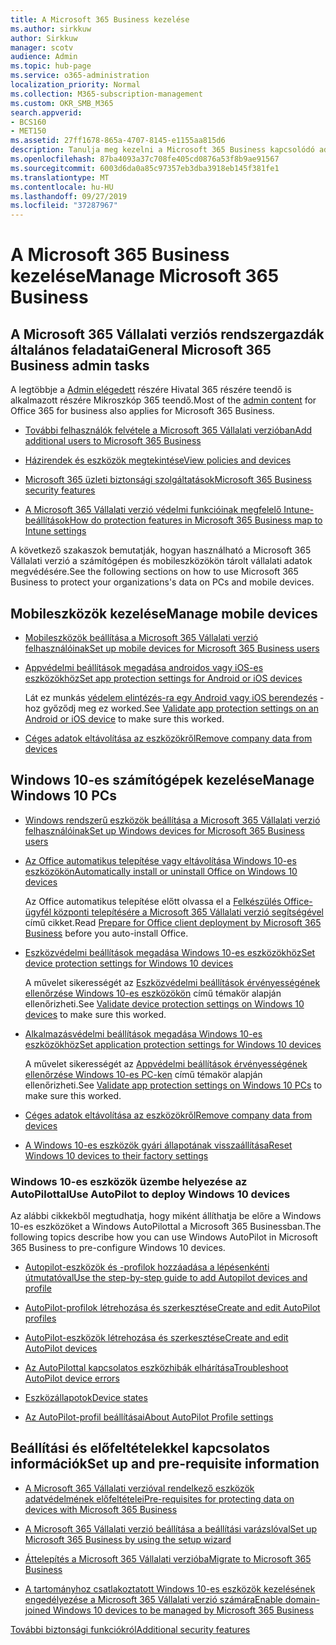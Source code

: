```yaml
---
title: A Microsoft 365 Business kezelése
ms.author: sirkkuw
author: Sirkkuw
manager: scotv
audience: Admin
ms.topic: hub-page
ms.service: o365-administration
localization_priority: Normal
ms.collection: M365-subscription-management
ms.custom: OKR_SMB_M365
search.appverid:
- BCS160
- MET150
ms.assetid: 27ff1678-865a-4707-8145-e1155aa815d6
description: Tanulja meg kezelni a Microsoft 365 Business kapcsolódó adminisztrációs feladatok, a mobil eszközök, a Windows 10PCs, és sok ilyen feladatokat.
ms.openlocfilehash: 87ba4093a37c708fe405cd0876a53f8b9ae91567
ms.sourcegitcommit: 6003d6da0a85c97357eb3dba3918eb145f381fe1
ms.translationtype: MT
ms.contentlocale: hu-HU
ms.lasthandoff: 09/27/2019
ms.locfileid: "37287967"
---
```

# <a name="manage-microsoft-365-business"></a><span data-ttu-id="f1e98-103">A Microsoft 365 Business kezelése</span><span class="sxs-lookup"><span data-stu-id="f1e98-103">Manage Microsoft 365 Business</span></span>

## <a name="general-microsoft-365-business-admin-tasks"></a><span data-ttu-id="f1e98-104">A Microsoft 365 Vállalati verziós rendszergazdák általános feladatai</span><span class="sxs-lookup"><span data-stu-id="f1e98-104">General Microsoft 365 Business admin tasks</span></span>

<span data-ttu-id="f1e98-105">A legtöbbje a [Admin elégedett](/Office365/Admin/admin-home.md) részére Hivatal 365 részére teendő is alkalmazott részére Mikroszkóp 365 teendő.</span><span class="sxs-lookup"><span data-stu-id="f1e98-105">Most of the [admin content](/Office365/Admin/admin-home.md) for Office 365 for business also applies for Microsoft 365 Business.</span></span>

- [<span data-ttu-id="f1e98-106">További felhasználók felvétele a Microsoft 365 Vállalati verzióban</span><span class="sxs-lookup"><span data-stu-id="f1e98-106">Add additional users to Microsoft 365 Business</span></span>](add-users-m365b.md)
    
- [<span data-ttu-id="f1e98-107">Házirendek és eszközök megtekintése</span><span class="sxs-lookup"><span data-stu-id="f1e98-107">View policies and devices</span></span>](view-policies-and-devices.md)
    
- [<span data-ttu-id="f1e98-108">Microsoft 365 üzleti biztonsági szolgáltatások</span><span class="sxs-lookup"><span data-stu-id="f1e98-108">Microsoft 365 Business security features</span></span>](security-features.md)
    
- [<span data-ttu-id="f1e98-109">A Microsoft 365 Vállalati verzió védelmi funkcióinak megfelelő Intune-beállítások</span><span class="sxs-lookup"><span data-stu-id="f1e98-109">How do protection features in Microsoft 365 Business map to Intune settings</span></span>](map-protection-features-to-intune-settings.md)
    
<span data-ttu-id="f1e98-110">A következő szakaszok bemutatják, hogyan használható a Microsoft 365 Vállalati verzió a számítógépen és mobileszközökön tárolt vállalati adatok megvédésére.</span><span class="sxs-lookup"><span data-stu-id="f1e98-110">See the following sections on how to use Microsoft 365 Business to protect your organizations's data on PCs and mobile devices.</span></span>
  
## <a name="manage-mobile-devices"></a><span data-ttu-id="f1e98-111">Mobileszközök kezelése</span><span class="sxs-lookup"><span data-stu-id="f1e98-111">Manage mobile devices</span></span>

- [<span data-ttu-id="f1e98-112">Mobileszközök beállítása a Microsoft 365 Vállalati verzió felhasználóinak</span><span class="sxs-lookup"><span data-stu-id="f1e98-112">Set up mobile devices for Microsoft 365 Business users</span></span>](set-up-mobile-devices.md)
    
- [<span data-ttu-id="f1e98-113">Appvédelmi beállítások megadása androidos vagy iOS-es eszközökhöz</span><span class="sxs-lookup"><span data-stu-id="f1e98-113">Set app protection settings for Android or iOS devices</span></span>](app-protection-settings-for-android-and-ios.md)
    
    <span data-ttu-id="f1e98-114">Lát ez munkás [védelem elintézés-ra egy Android vagy iOS berendezés](validate-settings-on-android-or-ios.md) -hoz győződj meg ez worked.</span><span class="sxs-lookup"><span data-stu-id="f1e98-114">See [Validate app protection settings on an Android or iOS device](validate-settings-on-android-or-ios.md) to make sure this worked.</span></span> 
    
- [<span data-ttu-id="f1e98-115">Céges adatok eltávolítása az eszközökről</span><span class="sxs-lookup"><span data-stu-id="f1e98-115">Remove company data from devices</span></span>](remove-company-data.md)
    
## <a name="manage-windows-10-pcs"></a><span data-ttu-id="f1e98-116">Windows 10-es számítógépek kezelése</span><span class="sxs-lookup"><span data-stu-id="f1e98-116">Manage Windows 10 PCs</span></span>

- [<span data-ttu-id="f1e98-117">Windows rendszerű eszközök beállítása a Microsoft 365 Vállalati verzió felhasználóinak</span><span class="sxs-lookup"><span data-stu-id="f1e98-117">Set up Windows devices for Microsoft 365 Business users</span></span>](set-up-windows-devices.md)
    
- [<span data-ttu-id="f1e98-118">Az Office automatikus telepítése vagy eltávolítása Windows 10-es eszközökön</span><span class="sxs-lookup"><span data-stu-id="f1e98-118">Automatically install or uninstall Office on Windows 10 devices</span></span>](auto-install-or-uninstall-office.md)
    
    <span data-ttu-id="f1e98-119">Az Office automatikus telepítése előtt olvassa el a [Felkészülés Office-ügyfél központi telepítésére a Microsoft 365 Vállalati verzió segítségével](prepare-for-office-client-deployment.md) című cikket.</span><span class="sxs-lookup"><span data-stu-id="f1e98-119">Read [Prepare for Office client deployment by Microsoft 365 Business](prepare-for-office-client-deployment.md) before you auto-install Office.</span></span> 
    
- [<span data-ttu-id="f1e98-120">Eszközvédelmi beállítások megadása Windows 10-es eszközökhöz</span><span class="sxs-lookup"><span data-stu-id="f1e98-120">Set device protection settings for Windows 10 devices</span></span>](protection-settings-for-windows-10-pcs.md)
    
    <span data-ttu-id="f1e98-121">A művelet sikerességét az [Eszközvédelmi beállítások érvényességének ellenőrzése Windows 10-es eszközökön](validate-settings-on-windows-10-pcs.md) című témakör alapján ellenőrizheti.</span><span class="sxs-lookup"><span data-stu-id="f1e98-121">See [Validate device protection settings on Windows 10 devices](validate-settings-on-windows-10-pcs.md) to make sure this worked.</span></span> 
    
- [<span data-ttu-id="f1e98-122">Alkalmazásvédelmi beállítások megadása Windows 10-es eszközökhöz</span><span class="sxs-lookup"><span data-stu-id="f1e98-122">Set application protection settings for Windows 10 devices</span></span>](protection-settings-for-windows-10-devices.md)
    
    <span data-ttu-id="f1e98-123">A művelet sikerességét az [Appvédelmi beállítások érvényességének ellenőrzése Windows 10-es PC-ken](validate-protection-settings-on-windows-10-pcs.md) című témakör alapján ellenőrizheti.</span><span class="sxs-lookup"><span data-stu-id="f1e98-123">See [Validate app protection settings on Windows 10 PCs](validate-protection-settings-on-windows-10-pcs.md) to make sure this worked.</span></span> 
    
- [<span data-ttu-id="f1e98-124">Céges adatok eltávolítása az eszközökről</span><span class="sxs-lookup"><span data-stu-id="f1e98-124">Remove company data from devices</span></span>](remove-company-data.md)
    
- [<span data-ttu-id="f1e98-125">A Windows 10-es eszközök gyári állapotának visszaállítása</span><span class="sxs-lookup"><span data-stu-id="f1e98-125">Reset Windows 10 devices to their factory settings</span></span>](reset-devices-to-factory-settings.md)
    
### <a name="use-autopilot-to-deploy-windows-10-devices"></a><span data-ttu-id="f1e98-126">Windows 10-es eszközök üzembe helyezése az AutoPilottal</span><span class="sxs-lookup"><span data-stu-id="f1e98-126">Use AutoPilot to deploy Windows 10 devices</span></span>

<span data-ttu-id="f1e98-127">Az alábbi cikkekből megtudhatja, hogy miként állíthatja be előre a Windows 10-es eszközöket a Windows AutoPilottal a Microsoft 365 Businessban.</span><span class="sxs-lookup"><span data-stu-id="f1e98-127">The following topics describe how you can use Windows AutoPilot in Microsoft 365 Business to pre-configure Windows 10 devices.</span></span>
  
- [<span data-ttu-id="f1e98-128">Autopilot-eszközök és -profilok hozzáadása a lépésenkénti útmutatóval</span><span class="sxs-lookup"><span data-stu-id="f1e98-128">Use the step-by-step guide to add Autopilot devices and profile</span></span>](add-autopilot-devices-and-profile.md)
    
- [<span data-ttu-id="f1e98-129">AutoPilot-profilok létrehozása és szerkesztése</span><span class="sxs-lookup"><span data-stu-id="f1e98-129">Create and edit AutoPilot profiles</span></span>](create-and-edit-autopilot-profiles.md)
    
- [<span data-ttu-id="f1e98-130">AutoPilot-eszközök létrehozása és szerkesztése</span><span class="sxs-lookup"><span data-stu-id="f1e98-130">Create and edit AutoPilot devices</span></span>](create-and-edit-autopilot-devices.md)
    
- [<span data-ttu-id="f1e98-131">Az AutoPilottal kapcsolatos eszközhibák elhárítása</span><span class="sxs-lookup"><span data-stu-id="f1e98-131">Troubleshoot AutoPilot device errors</span></span>](troubleshoot-autopilot-errors.md)
    
- [<span data-ttu-id="f1e98-132">Eszközállapotok</span><span class="sxs-lookup"><span data-stu-id="f1e98-132">Device states</span></span>](device-states.md)
    
- [<span data-ttu-id="f1e98-133">Az AutoPilot-profil beállításai</span><span class="sxs-lookup"><span data-stu-id="f1e98-133">About AutoPilot Profile settings</span></span>](autopilot-profile-settings.md)
    
## <a name="set-up-and-pre-requisite-information"></a><span data-ttu-id="f1e98-134">Beállítási és előfeltételekkel kapcsolatos információk</span><span class="sxs-lookup"><span data-stu-id="f1e98-134">Set up and pre-requisite information</span></span>

- [<span data-ttu-id="f1e98-135">A Microsoft 365 Vállalati verzióval rendelkező eszközök adatvédelmének előfeltételei</span><span class="sxs-lookup"><span data-stu-id="f1e98-135">Pre-requisites for protecting data on devices with Microsoft 365 Business</span></span>](pre-requisites-for-data-protection.md)
    
- [<span data-ttu-id="f1e98-136">A Microsoft 365 Vállalati verzió beállítása a beállítási varázslóval</span><span class="sxs-lookup"><span data-stu-id="f1e98-136">Set up Microsoft 365 Business by using the setup wizard</span></span>](set-up.md)
    
- [<span data-ttu-id="f1e98-137">Áttelepítés a Microsoft 365 Vállalati verzióba</span><span class="sxs-lookup"><span data-stu-id="f1e98-137">Migrate to Microsoft 365 Business</span></span>](migrate-to-microsoft-365-business.md)
    
- [<span data-ttu-id="f1e98-138">A tartományhoz csatlakoztatott Windows 10-es eszközök kezelésének engedélyezése a Microsoft 365 Vállalati verzió számára</span><span class="sxs-lookup"><span data-stu-id="f1e98-138">Enable domain-joined Windows 10 devices to be managed by Microsoft 365 Business</span></span>](manage-windows-devices.md)
    
[<span data-ttu-id="f1e98-139">További biztonsági funkciókról</span><span class="sxs-lookup"><span data-stu-id="f1e98-139">Additional security features</span></span>](security-features.md#additional-security-features)
    

  

